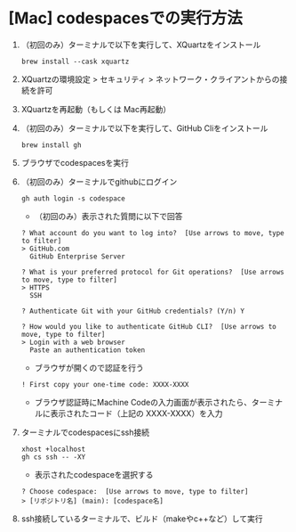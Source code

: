 # [Mac] codespacesでの実行方法
1. （初回のみ）ターミナルで以下を実行して、XQuartzをインストール
    ```shell
    brew install --cask xquartz
    ```
1. XQuartzの環境設定 > セキュリティ > ネットワーク・クライアントからの接続を許可

1. XQuartzを再起動（もしくは Mac再起動）

1. （初回のみ）ターミナルで以下を実行して、GitHub Cliをインストール
    ```shell
    brew install gh
    ```
   
1. ブラウザでcodespacesを実行
    
1. （初回のみ）ターミナルでgithubにログイン
    ```shell
    gh auth login -s codespace
    ```
   - （初回のみ）表示された質問に以下で回答
    ```shell
    ? What account do you want to log into?  [Use arrows to move, type to filter]
    > GitHub.com
      GitHub Enterprise Server
    ```
    ```shell
    ? What is your preferred protocol for Git operations?  [Use arrows to move, type to filter]
    > HTTPS
      SSH
    ```
    ```shell
    ? Authenticate Git with your GitHub credentials? (Y/n) Y
    ```
    ```shell
    ? How would you like to authenticate GitHub CLI?  [Use arrows to move, type to filter]
    > Login with a web browser
      Paste an authentication token
    ```
    - ブラウザが開くので認証を行う
    ```
    ! First copy your one-time code: XXXX-XXXX
    ``` 
    - ブラウザ認証時にMachine Codeの入力画面が表示されたら、ターミナルに表示されたコード（上記の XXXX-XXXX）を入力

1. ターミナルでcodespacesにssh接続
    ```shell
    xhost +localhost
    gh cs ssh -- -XY
    ```
    - 表示されたcodespaceを選択する
    ```shell
    ? Choose codespace:  [Use arrows to move, type to filter]
    > [リポジトリ名] (main): [codespace名]
    ```

1. ssh接続しているターミナルで、ビルド（makeやc++など）して実行
   
